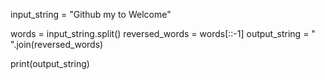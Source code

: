 input_string = "Github my to Welcome"

words = input_string.split()
reversed_words = words[::-1]
output_string = " ".join(reversed_words)

print(output_string)
